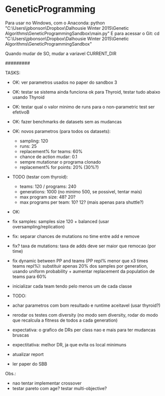 # GeneticProgramming

Para usar no Windows, com o Anaconda:
python "C:\Users\jpbonson\Dropbox\Dalhousie Winter 2015\Genetic Algorithms\GeneticProgrammingSandbox\main.py"
E para acessar o Git:
cd "C:\Users\jpbonson\Dropbox\Dalhousie Winter 2015\Genetic Algorithms\GeneticProgrammingSandbox"

Quando mudar de SO, mudar a variavel CURRENT_DIR

#########

TASKS:
- OK: ver parametros usados no paper do sandbox 3
- OK: testar se sistema ainda funciona ok para Thyroid, testar tudo abaixo usando Thyroid
- OK: testar qual o valor minimo de runs para o non-parametric test ser efetivoB
- OK: fazer benchmarks de datasets sem as mudancas
- OK: novos parametros (para todos os datasets):
    - sampling: 120
    - runs: 25
    - replacement% for teams: 60%
    - chance de action mudar: 0.1
    - sempre mutationar o programa clonado
    - replacement% for points: 20% (30%?)

- TODO (testar com thyroid):
    - teams: 120 / programs: 240
    - generations: 1000 (no minimo 500, se possivel, tentar mais)
    - max program size: 48? 20?
    - max programs per team: 10? 12? (mais apenas para shuttle?)

- OK:
- fix samples: samples size 120 + balanced (usar oversampling/replication)
- fix: separar chances de mutations no time entre add e remove
- fix? taxa de mutations: taxa de adds deve ser maior que remocao (por time)
- fix dynamic between PP and teams (PP repl% menor que x3 times teams repl%): substituir apenas 20% dos samples por generation, usando uniform probability + aumentar replacement da population de teams para 60%
- inicializar cada team tendo pelo menos um de cada classe

- TODO:
- achar parametros com bom resultado e runtime aceitavel (usar thyroid?)

- rerodar os testes com diversity (no modo sem diversity, rodar do modo que recalcula a fitness de todos a cada generation)
- expectativa: o grafico de DRs per class nao e mais para ter mudancas bruscas
- expectitativa: melhor DR, ja que evita os local minimuns
- atualizar report
- ler paper do SBB

Obs.:
- nao tentar implementar crossover
- testar pareto com age? testar multi-objective?